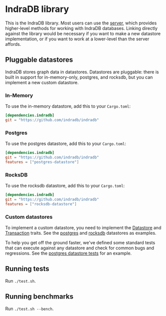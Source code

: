# IndraDB library

This is the IndraDB library. Most users can use the [server](https://github.com/indradb/indradb), which provides higher-level methods for working with IndraDB databases. Linking directly against the library would be necessary if you want to make a new datastore implementation, or if you want to work at a lower-level than the server affords.

## Pluggable datastores

IndraDB stores graph data in datastores. Datastores are pluggable: there is built in support for in-memory-only, postgres, and rocksdb, but you can implement a new custom datastore.

### In-Memory

To use the in-memory datastore, add this to your `Cargo.toml`:

```toml
[dependencies.indradb]
git = "https://github.com/indradb/indradb"
```

### Postgres

To use the postgres datastore, add this to your `Cargo.toml`:

```toml
[dependencies.indradb]
git = "https://github.com/indradb/indradb"
features = ["postgres-datastore"]
```

### RocksDB

To use the rocksdb datastore, add this to your `Cargo.toml`:

```toml
[dependencies.indradb]
git = "https://github.com/indradb/indradb"
features = ["rocksdb-datastore"]
```

### Custom datastores

To implement a custom datastore, you need to implement the [Datastore](https://indradb.github.io/apis/lib/indradb/trait.Datastore.html) and [Transaction](https://indradb.github.io/apis/lib/indradb/trait.Transaction.html) traits. See the [postgres](https://github.com/indradb/lib/blob/develop/src/pg/datastore.rs) and [rocksdb](https://github.com/indradb/lib/blob/develop/src/rdb/datastore.rs) datastores as examples.

To help you get off the ground faster, we've defined some standard tests that can execute against any datastore and check for common bugs and regressions. See the [postgres datastore tests](https://github.com/indradb/indradb/blob/develop/src/pg/tests.rs) for an example.

## Running tests

Run `./test.sh`.

## Running benchmarks

Run `./test.sh --bench`.

